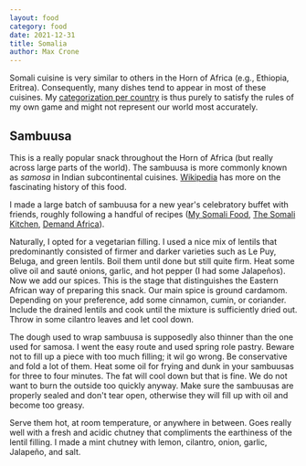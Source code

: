 ```yaml
---
layout: food
category: food
date: 2021-12-31
title: Somalia
author: Max Crone
---
```


Somali cuisine is very similar to others in the Horn of Africa (e.g., Ethiopia, Eritrea). Consequently, many dishes tend to appear in most of these cuisines. My [categorization per country](/essay/how-to-categorize-cuisines) is thus purely to satisfy the rules of my own game and might not represent our world most accurately.

## Sambuusa

This is a really popular snack throughout the Horn of Africa (but really across large parts of the world). The sambuusa is more commonly known as *samosa* in Indian subcontinental cuisines. [Wikipedia](https://en.wikipedia.org/wiki/Samosa) has more on the fascinating history of this food.

I made a large batch of sambuusa for a new year's celebratory buffet with friends, roughly following a handful of recipes ([My Somali Food](https://www.mysomalifood.com/somali-sambusa/), [The Somali Kitchen](http://www.somalikitchen.com/samosa.html/), [Demand Africa](https://www.demandafrica.com/food/recipes/lentil-sambusas/)).

Naturally, I opted for a vegetarian filling. I used a nice mix of lentils that predominantly consisted of firmer and darker varieties such as Le Puy, Beluga, and green lentils. Boil them until done but still quite firm. Heat some olive oil and sauté onions, garlic, and hot pepper (I had some Jalapeños). Now we add our spices. This is the stage that distinguishes the Eastern African way of preparing this snack. Our main spice is ground cardamom. Depending on your preference, add some cinnamon, cumin, or coriander. Include the drained lentils and cook until the mixture is sufficiently dried out. Throw in some cilantro leaves and let cool down.

The dough used to wrap sambuusa is supposedly also thinner than the one used for samosa. I went the easy route and used spring role pastry. Beware not to fill up a piece with too much filling; it wil go wrong. Be conservative and fold a lot of them. Heat some oil for frying and dunk in your sambuusas for three to four minutes. The fat will cool down but that is fine. We do not want to burn the outside too quickly anyway. Make sure the sambuusas are properly sealed and don't tear open, otherwise they will fill up with oil and become too greasy.

Serve them hot, at room temperature, or anywhere in between. Goes really well with a fresh and acidic chutney that compliments the earthiness of the lentil filling. I made a mint chutney with lemon, cilantro, onion, garlic, Jalapeño, and salt.
